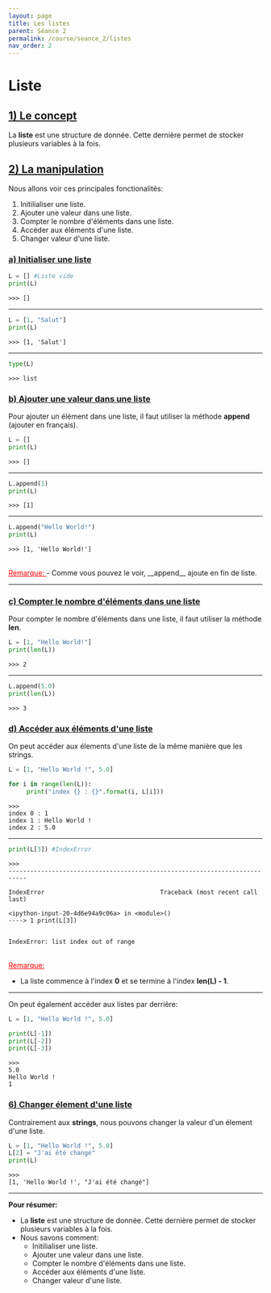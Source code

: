 ```yaml
---
layout: page
title: Les listes
parent: Séance 2
permalink: /course/seance_2/listes
nav_order: 2
---
```


<link rel="icon" href="/img/logo.png">


# **Liste**

## <u> 1) Le concept </u>

La __liste__ est une structure de donnée. Cette dernière permet de stocker plusieurs variables à la fois.

## <u> 2) La manipulation </u>

Nous allons voir ces principales fonctionalités:

1. Initilialiser une liste.
2. Ajouter une valeur dans une liste.
3. Compter le nombre d'éléments dans une liste.
4. Accéder aux éléments d'une liste.
5. Changer valeur d'une liste.

###  <u> a) Initialiser une liste </u>


```python
L = [] #Liste vide
print(L)
```

    >>> []

---

```python
L = [1, "Salut"]
print(L)
```

    >>> [1, 'Salut']


---

```python
type(L)
```




    >>> list



### <u> b) Ajouter une valeur dans une liste </u>

Pour ajouter un élément dans une liste, il faut utiliser la méthode __append__ (ajouter en français).


```python
L = []
print(L)
```

    >>> []

---

```python
L.append(1)
print(L)
```

    >>> [1]

---

```python
L.append("Hello World!")
print(L)
```

    >>> [1, 'Hello World!']

<br>
<font color ='red'> <u> Remarque: </u> </font>
- Comme vous pouvez le voir, __append__ ajoute en fin de liste.

---

### <u> c) Compter le nombre d'éléments dans une liste </u>

Pour compter le nombre d'éléments dans une liste, il faut utiliser la méthode __len__.


```python
L = [1, "Hello World!"]
print(len(L))
```

    >>> 2

---

```python
L.append(5.0)
print(len(L))
```

    >>> 3


### <u> d) Accéder aux éléments d'une liste </u>

On peut accéder aux élements d'une liste de la même manière que les strings.


```python
L = [1, "Hello World !", 5.0]

for i in range(len(L)):
     print("index {} : {}".format(i, L[i]))
```
    >>>
    index 0 : 1
    index 1 : Hello World !
    index 2 : 5.0

---

```python
print(L[3]) #IndexError
```

    >>>
    ---------------------------------------------------------------------------

    IndexError                                Traceback (most recent call last)

    <ipython-input-20-4d6e94a9c06a> in <module>()
    ----> 1 print(L[3])
    

    IndexError: list index out of range

<br>
<font color='red'> <u> Remarque: </u> </font>

- La liste commence à l'index **0** et se termine à l'index __len(L) - 1__.

---

On peut également accéder aux listes par derrière:


```python
L = [1, "Hello World !", 5.0]

print(L[-1])
print(L[-2])
print(L[-3])
```
    >>>
    5.0
    Hello World !
    1


### <u> 6) Changer élement d'une liste </u>


Contrairement aux __strings__, nous pouvons changer la valeur d'un élement d'une liste. 


```python
L = [1, "Hello World !", 5.0]
L[2] = "J'ai été changé"
print(L)
```
    >>>
    [1, 'Hello World !', "J'ai été changé"]

---
__Pour résumer:__

- La __liste__ est une structure de donnée. Cette dernière permet de stocker plusieurs variables à la fois.
- Nous savons comment:
    - Initilialiser une liste.
    - Ajouter une valeur dans une liste.
    - Compter le nombre d'éléments dans une liste.
    - Accéder aux éléments d'une liste.
    - Changer valeur d'une liste.

